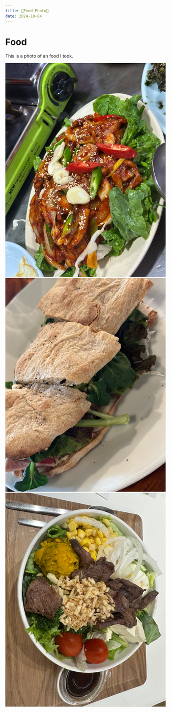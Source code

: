 ```yaml
---
title: 🍕Food Photo🍕
date: 2024-10-04
---
```


# Food

This is a photo of an food I took.

![음식](food1.jpg)
![음식](food2.jpg)
![음식](food3.jpg)